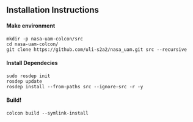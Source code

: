 ## Installation Instructions

#### Make environment
```
mkdir -p nasa-uam-colcon/src
cd nasa-uam-colcon/
git clone https://github.com/uli-s2a2/nasa_uam.git src --recursive
```

#### Install Dependecies

```
sudo rosdep init
rosdep update
rosdep install --from-paths src --ignore-src -r -y
```

#### Build!

```
colcon build --symlink-install
```
